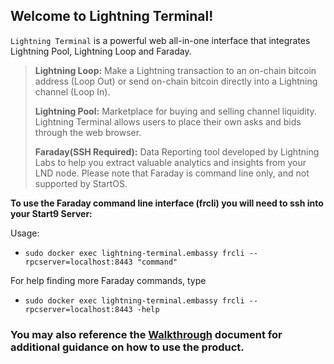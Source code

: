 ## Welcome to Lightning Terminal!

`Lightning Terminal` is a powerful web all-in-one interface that integrates Lightning Pool, Lightning Loop and Faraday.

> **Lightning Loop:** Make a Lightning transaction to an on-chain bitcoin address (Loop Out) or send on-chain bitcoin directly into a Lightning channel (Loop In).
>
> **Lightning Pool:** Marketplace for buying and selling channel liquidity. Lightning Terminal allows users to place their own asks and bids through the web browser.
>
> **Faraday(SSH Required):** Data Reporting tool developed by Lightning Labs to help you extract valuable analytics and insights from your LND node. Please note that Faraday is command line only, and not supported by StartOS.

**To use the Faraday command line interface (frcli) you will need to ssh into your Start9 Server:**

Usage:

- `sudo docker exec lightning-terminal.embassy frcli --rpcserver=localhost:8443 "command"`

For help finding more Faraday commands, type

- `sudo docker exec lightning-terminal.embassy frcli --rpcserver=localhost:8443 -help`

### You may also reference the [Walkthrough](https://docs.lightning.engineering/lightning-network-tools/lightning-terminal/get-lit) document for additional guidance on how to use the product.
